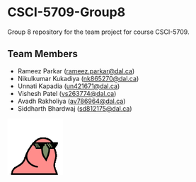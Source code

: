 # CSCI-5709-Group8
Group 8 repository for the team project for course CSCI-5709.

## Team Members

* Rameez Parkar (rameez.parkar@dal.ca)
* Nikulkumar Kukadiya (nk865270@dal.ca)
* Unnati Kapadia (un421671@dal.ca)
* Vishesh Patel (vs263774@dal.ca)
* Avadh Rakholiya (av786964@dal.ca)
* Siddharth Bhardwaj (sd812175@dal.ca)

![Party Parrot](./party-parrot.gif)
